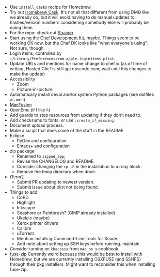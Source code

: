 * Use `install_casks` recipe for Homebrew.
* Try out [Homebrew Cask](http://caskroom.io/). It's not all that different from using DMG like we already do, but it will avoid having to do manual updates to hashes/version numbers considering somebody else will probably be doing them.
* For the repo: check out [Strainer](https://github.com/customink/strainer).
* Start using the [Chef Development Kit](https://docs.chef.io/install_dk.html), maybe. Things seem to be working OK now, but the Chef DK looks like "what everyone's using". Not sure, though.
* Login items, controlled by `~/Library/Preferences/com.apple.loginitems.plist`.
* Update URLs and mentions for name change to chef.io (as of time of writing, Hosted Chef is still api.opscode.com; wait until this changes to make the update)
* Accessibility
    * Zoom
    * Picture-in-picture
* Automatically install devpi and/or system Python packages (see dotfiles as well).
* [MacFusion](http://macfusionapp.org/)
* OpenEmu (if I like it)
* Add guards to stop resources from updating if they don't need to.
* Add checksums to fonts, or use `:create_if_missing`.
* Document upload process.
* Make a script that does some of the stuff in the README.
* Eclipse
    * PyDev and configuration
    * Emacs+ and configuration
* zip package
    * Renamed to `zipped_app`.
    * Revise the CHANGELOG and README.
    * Consider changing the `cp -R` in the installation to a ruby block.
    * Remove the temp directory when done.
* iTerm2
    * Submit PR updating to newest version.
    * Submit issue about plist not being found.
* Things to add
    * CoRD
    * Highlight
    * Inkscape
    * Seashore or Paintbrush? (GIMP already installed)
    * Ukelele (maybe)
    * Xerox printer drivers
    * Calibre
    * uTorrent
    * Mention installing Command-Line Tools for Xcode.
    * Add note about setting up SSH keys before running.
maintain.
* Consider turning on `kbaccess` from `mac_os_x` cookbook.
* [fuse-zip](https://code.google.com/p/fuse-zip/) Currently weird because this would be best to install with Homebrew, but we are currently installing OSXFUSE (and SSHFS) through their pkg installers. Might want to reconsider this when installing fuse-zip.
